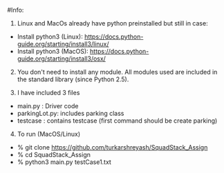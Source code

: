 #Info:
1. Linux and MacOs already have python preinstalled but still in case:
* Install python3 (Linux):   https://docs.python-guide.org/starting/install3/linux/
* Install python3 (MacOS):   https://docs.python-guide.org/starting/install3/osx/

2. You don't need to install any module. All modules used are included in the standard library (since Python 2.5).

3. I have included 3 files
* main.py : Driver code
* parkingLot.py: includes parking class
* testcase : contains testcase (first command should be create parking)

4. To run (MacOS/Linux)
* % git clone https://github.com/turkarshreyash/SquadStack_Assign
* % cd SquadStack_Assign
* % python3 main.py testCase1.txt

